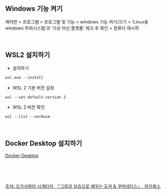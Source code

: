 <br />

## Windows 기능 켜기

제어판 > 프로그램 > 프로그램 및 기능 > windows 기능 켜기/끄기 > ‘Linux용 windows 하위시스템’과 ‘가상 머신 플랫폼’ 체크 후 확인 > 컴퓨터 재시작

<br />

## WSL2 설치하기

- 설치하기

```html
wsl.exe --install
```

<p></p>

- WSL 2 기본 버전 설정

```html
wsl --set-default-version 2
```

<p></p>

- WSL 2 버전 확인

```html
wsl --list --verbose
```

<br />

## Docker Desktop 설치하기

[Docker Desktop](https://www.docker.com/products/docker-desktop/)

<br />
<br />
<br />

[출처: 오가사와라 시게타카, 「그림과 실습으로 배우는 도커 & 쿠버네티스」, 위키북스](https://wikibook.co.kr/dkkb/)

<br />
